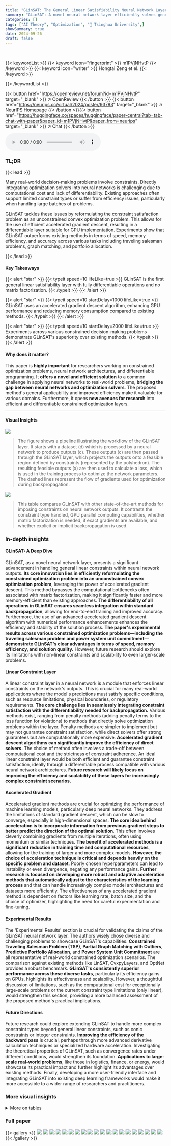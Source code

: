 ```yaml
---
title: "GLinSAT: The General Linear Satisfiability Neural Network Layer By Accelerated Gradient Descent"
summary: "GLinSAT: A novel neural network layer efficiently solves general linear constraint satisfaction problems via accelerated gradient descent, enabling differentiable backpropagation and improved GPU perf..."
categories: []
tags: ["AI Theory", "Optimization", "🏢 Tsinghua University",]
showSummary: true
date: 2024-09-26
draft: false
---
```


<br>

{{< keywordList >}}
{{< keyword icon="fingerprint" >}} m1PVjNHvtP {{< /keyword >}}
{{< keyword icon="writer" >}} Hongtai Zeng et el. {{< /keyword >}}
 
{{< /keywordList >}}

{{< button href="https://openreview.net/forum?id=m1PVjNHvtP" target="_blank" >}}
↗ OpenReview
{{< /button >}}
{{< button href="https://neurips.cc/virtual/2024/poster/93783" target="_blank" >}}
↗ NeurIPS Homepage
{{< /button >}}{{< button href="https://huggingface.co/spaces/huggingface/paper-central?tab=tab-chat-with-paper&paper_id=m1PVjNHvtP&paper_from=neurips" target="_blank" >}}
↗ Chat
{{< /button >}}



<audio controls>
    <source src="https://ai-paper-reviewer.com/m1PVjNHvtP/podcast.wav" type="audio/wav">
    Your browser does not support the audio element.
</audio>


### TL;DR


{{< lead >}}

Many real-world decision-making problems involve constraints.  Directly integrating optimization solvers into neural networks is challenging due to computational cost and lack of differentiability.  Existing approaches often support limited constraint types or suffer from efficiency issues, particularly when handling large batches of problems. 

GLinSAT tackles these issues by reformulating the constraint satisfaction problem as an unconstrained convex optimization problem.  This allows for the use of efficient accelerated gradient descent, resulting in a differentiable layer suitable for GPU implementation.  Experiments show that GLinSAT outperforms existing methods in terms of speed, memory efficiency, and accuracy across various tasks including traveling salesman problems, graph matching, and portfolio allocation.

{{< /lead >}}


#### Key Takeaways

{{< alert "star" >}}
{{< typeit speed=10 lifeLike=true >}} GLinSAT is the first general linear satisfiability layer with fully differentiable operations and no matrix factorization. {{< /typeit >}}
{{< /alert >}}

{{< alert "star" >}}
{{< typeit speed=10 startDelay=1000 lifeLike=true >}} GLinSAT uses an accelerated gradient descent algorithm, enhancing GPU performance and reducing memory consumption compared to existing methods. {{< /typeit >}}
{{< /alert >}}

{{< alert "star" >}}
{{< typeit speed=10 startDelay=2000 lifeLike=true >}} Experiments across various constrained decision-making problems demonstrate GLinSAT's superiority over existing methods. {{< /typeit >}}
{{< /alert >}}

#### Why does it matter?
This paper is **highly important** for researchers working on constrained optimization problems, neural network architectures, and differentiable programming. It **offers a novel and efficient solution** to a common challenge in applying neural networks to real-world problems, **bridging the gap between neural networks and optimization solvers**.  The proposed method's general applicability and improved efficiency make it valuable for various domains.  Furthermore, it opens **new avenues for research** into efficient and differentiable constrained optimization layers.

------
#### Visual Insights



![](https://ai-paper-reviewer.com/m1PVjNHvtP/figures_3_1.jpg)

> The figure shows a pipeline illustrating the workflow of the GLinSAT layer.  It starts with a dataset (d) which is processed by a neural network to produce outputs (c).  These outputs (c) are then passed through the GLinSAT layer, which projects the outputs onto a feasible region defined by constraints (represented by the polyhedron). The resulting feasible outputs (x) are then used to calculate a loss, which is used in the training process to optimize the network parameters.  The dashed lines represent the flow of gradients used for optimization during backpropagation.





![](https://ai-paper-reviewer.com/m1PVjNHvtP/tables_2_1.jpg)

> This table compares GLinSAT with other state-of-the-art methods for imposing constraints on neural network outputs.  It contrasts the constraint type handled, GPU parallel computing capabilities, whether matrix factorization is needed, if exact gradients are available, and whether explicit or implicit backpropagation is used.





### In-depth insights


#### GLinSAT: A Deep Dive
GLinSAT, as a novel neural network layer, presents a significant advancement in handling general linear constraints within neural network outputs.  **Its core innovation lies in efficiently reformulating the constrained optimization problem into an unconstrained convex optimization problem**, leveraging the power of accelerated gradient descent. This method bypasses the computational bottlenecks often associated with matrix factorization, making it significantly faster and more memory-efficient than existing approaches.  **The differentiability of all operations in GLinSAT ensures seamless integration within standard backpropagation**, allowing for end-to-end training and improved accuracy.  Furthermore, the use of an advanced accelerated gradient descent algorithm with numerical performance enhancements enhances the efficiency and stability of the solution process.  **The paper's experimental results across various constrained optimization problems—including the traveling salesman problem and power system unit commitment—demonstrate GLinSAT's clear advantages in terms of speed, memory efficiency, and solution quality.**  However, future research should explore its limitations with non-linear constraints and scalability to even larger-scale problems.

#### Linear Constraint Layer
A linear constraint layer in a neural network is a module that enforces linear constraints on the network's outputs.  This is crucial for many real-world applications where the model's predictions must satisfy specific conditions, such as resource limitations, physical boundaries, or regulatory requirements.  **The core challenge lies in seamlessly integrating constraint satisfaction with the differentiability needed for backpropagation.**  Various methods exist, ranging from penalty methods (adding penalty terms to the loss function for violations) to methods that directly solve optimization problems within the layer. Penalty methods are simpler to implement but may not guarantee constraint satisfaction, while direct solvers offer strong guarantees but are computationally more expensive. **Accelerated gradient descent algorithms can significantly improve the efficiency of direct solvers.** The choice of method often involves a trade-off between computational cost and the strictness of constraint adherence.  An ideal linear constraint layer would be both efficient and guarantee constraint satisfaction, ideally through a differentiable process compatible with various neural network architectures.  **Future research will likely focus on improving the efficiency and scalability of these layers for increasingly complex constraint scenarios.**

#### Accelerated Gradient
Accelerated gradient methods are crucial for optimizing the performance of machine learning models, particularly deep neural networks.  They address the limitations of standard gradient descent, which can be slow to converge, especially in high-dimensional spaces. **The core idea behind acceleration is to incorporate information from previous gradient steps to better predict the direction of the optimal solution**.  This often involves cleverly combining gradients from multiple iterations, often using momentum or similar techniques.  **The benefit of accelerated methods is a significant reduction in training time and computational resources**, allowing for the training of larger and more complex models.  **However, the choice of acceleration technique is critical and depends heavily on the specific problem and dataset**. Poorly chosen hyperparameters can lead to instability or even divergence, negating any performance gains.  **Further research is focused on developing more robust and adaptive acceleration methods that automatically adjust to the characteristics of the learning process** and that can handle increasingly complex model architectures and datasets more efficiently.  The effectiveness of any accelerated gradient method is dependent on factors like learning rate, batch size, and the choice of optimizer, highlighting the need for careful experimentation and fine-tuning.

#### Experimental Results
The 'Experimental Results' section is crucial for validating the claims of the GLinSAT neural network layer.  The authors wisely chose diverse and challenging problems to showcase GLinSAT's capabilities. **Constrained Traveling Salesman Problem (TSP)**, **Partial Graph Matching with Outliers**, **Predictive Portfolio Allocation**, and **Power System Unit Commitment** are all representative of real-world constrained optimization scenarios.  The comparison against existing methods like LinSAT, CvxpyLayers, and OptNet provides a robust benchmark.  **GLinSAT's consistently superior performance across these diverse tasks**, particularly its efficiency gains on GPUs, highlights its effectiveness and scalability. However, a thoughtful discussion of limitations, such as the computational cost for exceptionally large-scale problems or the current constraint type limitations (only linear), would strengthen this section, providing a more balanced assessment of the proposed method's practical implications.

#### Future Directions
Future research could explore extending GLinSAT to handle more complex constraint types beyond general linear constraints, such as conic constraints or integer constraints.  **Improving the efficiency of the backward pass** is crucial, perhaps through more advanced derivative calculation techniques or specialized hardware acceleration.  Investigating the theoretical properties of GLinSAT, such as convergence rates under different conditions, would strengthen its foundation.  **Applications to large-scale real-world problems**, like those in logistics, finance, or energy, would showcase its practical impact and further highlight its advantages over existing methods.  Finally, developing a more user-friendly interface and integrating GLinSAT into existing deep learning frameworks would make it more accessible to a wider range of researchers and practitioners.


### More visual insights




<details>
<summary>More on tables
</summary>


![](https://ai-paper-reviewer.com/m1PVjNHvtP/tables_7_1.jpg)
> This table compares the GPU memory usage and computation time of various satisfiability layers (CvxpyLayers, OptNet, LinSAT, and GLinSAT) during the training phase of solving Traveling Salesperson Problems (TSP).  It shows the performance difference for both projection and backpropagation, separating dense and sparse matrix implementations of LinSAT and GLinSAT.  The results are broken down by the type of backpropagation used (explicit or implicit) and indicate the impact of different approaches on computational efficiency and memory requirements.

![](https://ai-paper-reviewer.com/m1PVjNHvtP/tables_7_2.jpg)
> This table shows a comparison of the GPU memory and time used for projection and backpropagation by different satisfiability layers (CvxpyLayers, OptNet, LinSAT, and GLinSAT) when training on the Traveling Salesman Problem (TSP) with two types of constraints: TSP with start and end city constraints and TSP with priority constraints.  The results are shown separately for the projection and backpropagation phases of each layer, providing a comprehensive view of their computational efficiency.  The table also shows how the different implementations of GLinSAT (dense/sparse, explicit/implicit) perform. 

![](https://ai-paper-reviewer.com/m1PVjNHvtP/tables_8_1.jpg)
> This table presents the mean F1 scores achieved by different satisfiability layers (CvxpyLayers, OptNet, LinSAT, and GLinSAT) on a partial graph matching problem.  The results are broken down by the inverse temperature parameter (θ) used in the entropy-regularized linear programming formulation.  The table allows for a comparison of the performance of different methods for imposing linear constraints in a neural network context.

![](https://ai-paper-reviewer.com/m1PVjNHvtP/tables_8_2.jpg)
> This table compares the GPU memory usage and the time spent on projection and backpropagation for different satisfiability layers (CvxpyLayers, OptNet, LinSAT, GLinSAT) when solving the Traveling Salesman Problem (TSP).  It shows the performance for two variations of the TSP: TSP with starting and ending cities constraints, and TSP with priority constraints.  The results are broken down by whether a dense or sparse matrix representation was used, and whether explicit or implicit backpropagation was used in GLinSAT. The table highlights the efficiency gains of GLinSAT, especially the implicit version, in terms of both memory usage and computation time.

![](https://ai-paper-reviewer.com/m1PVjNHvtP/tables_9_1.jpg)
> This table shows the feasibility ratio and average gap obtained from using different values of the inverse temperature parameter (1/θ) in the validation stage of the power system unit commitment experiment.  It compares results obtained by using the proposed GLinSAT-Sparse-Implicit method with a sigmoid activation function, showing how the feasibility of solutions increases as 1/θ approaches 0.  The table also includes results using Gurobi-LP, which solves the linear programming problem with the integer unit commitment variables fixed, to compare performance with GLinSAT.

![](https://ai-paper-reviewer.com/m1PVjNHvtP/tables_18_1.jpg)
> This table compares the GPU memory usage and computation time of various satisfiability layers (CvxpyLayers, OptNet, LinSAT, and GLinSAT) during the training phase of solving Traveling Salesperson Problems (TSPs) with two different types of constraints: TSP with start and end city constraints, and TSP with priority constraints.  The results show GLinSAT's efficiency compared to other methods in terms of memory and processing speed for both types of constraints, especially when using implicit backpropagation.

![](https://ai-paper-reviewer.com/m1PVjNHvtP/tables_19_1.jpg)
> This table presents the results of experiments on the Traveling Salesman Problem (TSP) with two types of constraints (TSP-StartEnd and TSP-Priority).  The table compares the performance of different satisfiability layers (LinSAT and GLinSAT variants) in terms of mean tour length and feasibility ratio, after applying two different post-processing techniques: rounding and beam search.  The results are shown for different values of the regularization parameter (θ).

![](https://ai-paper-reviewer.com/m1PVjNHvtP/tables_20_1.jpg)
> This table shows the GPU memory usage and the time spent on projection and backpropagation for different satisfiability layers when solving the Traveling Salesman Problem (TSP).  It compares the performance of GLinSAT against other methods such as CvxpyLayers, OptNet, and LinSAT, considering both dense and sparse matrix implementations and explicit/implicit backpropagation. The results are broken down by the type of TSP constraint (TSP-StartEnd and TSP-Priority).

![](https://ai-paper-reviewer.com/m1PVjNHvtP/tables_21_1.jpg)
> This table compares the GPU memory usage and computation time for projection and backpropagation steps of various satisfiability layers (CvxpyLayers, OptNet, LinSAT, and GLinSAT) on two versions of the Traveling Salesperson Problem (TSP).  It shows the performance differences across dense and sparse matrix implementations, and explicit vs. implicit backpropagation methods.  The results highlight the efficiency gains of GLinSAT, especially in the implicit backpropagation approach.

![](https://ai-paper-reviewer.com/m1PVjNHvtP/tables_24_1.jpg)
> This table compares the GPU memory usage and computation time of various satisfiability layers (CvxpyLayers, OptNet, LinSAT, and GLinSAT) during the training phase of a Traveling Salesperson Problem (TSP).  It shows the memory used for projection and backpropagation separately, as well as the time taken for each.  The results are broken down by the specific satisfiability layer used and whether a dense or sparse matrix representation was used, and whether explicit or implicit backpropagation was utilized. The purpose is to demonstrate the efficiency of GLinSAT in comparison to other methods.

</details>




### Full paper

{{< gallery >}}
<img src="https://ai-paper-reviewer.com/m1PVjNHvtP/1.png" class="grid-w50 md:grid-w33 xl:grid-w25" />
<img src="https://ai-paper-reviewer.com/m1PVjNHvtP/2.png" class="grid-w50 md:grid-w33 xl:grid-w25" />
<img src="https://ai-paper-reviewer.com/m1PVjNHvtP/3.png" class="grid-w50 md:grid-w33 xl:grid-w25" />
<img src="https://ai-paper-reviewer.com/m1PVjNHvtP/4.png" class="grid-w50 md:grid-w33 xl:grid-w25" />
<img src="https://ai-paper-reviewer.com/m1PVjNHvtP/5.png" class="grid-w50 md:grid-w33 xl:grid-w25" />
<img src="https://ai-paper-reviewer.com/m1PVjNHvtP/6.png" class="grid-w50 md:grid-w33 xl:grid-w25" />
<img src="https://ai-paper-reviewer.com/m1PVjNHvtP/7.png" class="grid-w50 md:grid-w33 xl:grid-w25" />
<img src="https://ai-paper-reviewer.com/m1PVjNHvtP/8.png" class="grid-w50 md:grid-w33 xl:grid-w25" />
<img src="https://ai-paper-reviewer.com/m1PVjNHvtP/9.png" class="grid-w50 md:grid-w33 xl:grid-w25" />
<img src="https://ai-paper-reviewer.com/m1PVjNHvtP/10.png" class="grid-w50 md:grid-w33 xl:grid-w25" />
<img src="https://ai-paper-reviewer.com/m1PVjNHvtP/11.png" class="grid-w50 md:grid-w33 xl:grid-w25" />
<img src="https://ai-paper-reviewer.com/m1PVjNHvtP/12.png" class="grid-w50 md:grid-w33 xl:grid-w25" />
<img src="https://ai-paper-reviewer.com/m1PVjNHvtP/13.png" class="grid-w50 md:grid-w33 xl:grid-w25" />
<img src="https://ai-paper-reviewer.com/m1PVjNHvtP/14.png" class="grid-w50 md:grid-w33 xl:grid-w25" />
<img src="https://ai-paper-reviewer.com/m1PVjNHvtP/15.png" class="grid-w50 md:grid-w33 xl:grid-w25" />
<img src="https://ai-paper-reviewer.com/m1PVjNHvtP/16.png" class="grid-w50 md:grid-w33 xl:grid-w25" />
<img src="https://ai-paper-reviewer.com/m1PVjNHvtP/17.png" class="grid-w50 md:grid-w33 xl:grid-w25" />
<img src="https://ai-paper-reviewer.com/m1PVjNHvtP/18.png" class="grid-w50 md:grid-w33 xl:grid-w25" />
<img src="https://ai-paper-reviewer.com/m1PVjNHvtP/19.png" class="grid-w50 md:grid-w33 xl:grid-w25" />
<img src="https://ai-paper-reviewer.com/m1PVjNHvtP/20.png" class="grid-w50 md:grid-w33 xl:grid-w25" />
{{< /gallery >}}